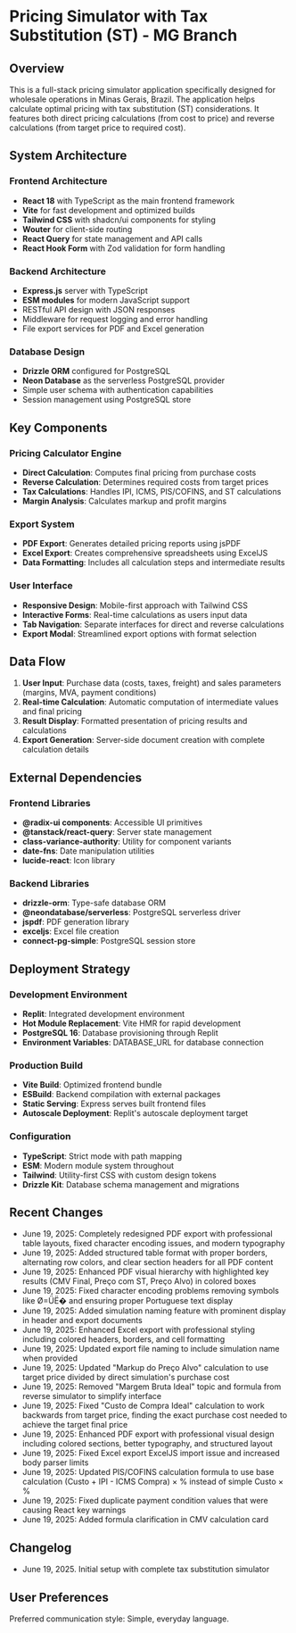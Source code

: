 # Pricing Simulator with Tax Substitution (ST) - MG Branch

## Overview

This is a full-stack pricing simulator application specifically designed for wholesale operations in Minas Gerais, Brazil. The application helps calculate optimal pricing with tax substitution (ST) considerations. It features both direct pricing calculations (from cost to price) and reverse calculations (from target price to required cost).

## System Architecture

### Frontend Architecture
- **React 18** with TypeScript as the main frontend framework
- **Vite** for fast development and optimized builds
- **Tailwind CSS** with shadcn/ui components for styling
- **Wouter** for client-side routing
- **React Query** for state management and API calls
- **React Hook Form** with Zod validation for form handling

### Backend Architecture
- **Express.js** server with TypeScript
- **ESM modules** for modern JavaScript support
- RESTful API design with JSON responses
- Middleware for request logging and error handling
- File export services for PDF and Excel generation

### Database Design
- **Drizzle ORM** configured for PostgreSQL
- **Neon Database** as the serverless PostgreSQL provider
- Simple user schema with authentication capabilities
- Session management using PostgreSQL store

## Key Components

### Pricing Calculator Engine
- **Direct Calculation**: Computes final pricing from purchase costs
- **Reverse Calculation**: Determines required costs from target prices
- **Tax Calculations**: Handles IPI, ICMS, PIS/COFINS, and ST calculations
- **Margin Analysis**: Calculates markup and profit margins

### Export System
- **PDF Export**: Generates detailed pricing reports using jsPDF
- **Excel Export**: Creates comprehensive spreadsheets using ExcelJS
- **Data Formatting**: Includes all calculation steps and intermediate results

### User Interface
- **Responsive Design**: Mobile-first approach with Tailwind CSS
- **Interactive Forms**: Real-time calculations as users input data
- **Tab Navigation**: Separate interfaces for direct and reverse calculations
- **Export Modal**: Streamlined export options with format selection

## Data Flow

1. **User Input**: Purchase data (costs, taxes, freight) and sales parameters (margins, MVA, payment conditions)
2. **Real-time Calculation**: Automatic computation of intermediate values and final pricing
3. **Result Display**: Formatted presentation of pricing results and calculations
4. **Export Generation**: Server-side document creation with complete calculation details

## External Dependencies

### Frontend Libraries
- **@radix-ui components**: Accessible UI primitives
- **@tanstack/react-query**: Server state management
- **class-variance-authority**: Utility for component variants
- **date-fns**: Date manipulation utilities
- **lucide-react**: Icon library

### Backend Libraries
- **drizzle-orm**: Type-safe database ORM
- **@neondatabase/serverless**: PostgreSQL serverless driver
- **jspdf**: PDF generation library
- **exceljs**: Excel file creation
- **connect-pg-simple**: PostgreSQL session store

## Deployment Strategy

### Development Environment
- **Replit**: Integrated development environment
- **Hot Module Replacement**: Vite HMR for rapid development
- **PostgreSQL 16**: Database provisioning through Replit
- **Environment Variables**: DATABASE_URL for database connection

### Production Build
- **Vite Build**: Optimized frontend bundle
- **ESBuild**: Backend compilation with external packages
- **Static Serving**: Express serves built frontend files
- **Autoscale Deployment**: Replit's autoscale deployment target

### Configuration
- **TypeScript**: Strict mode with path mapping
- **ESM**: Modern module system throughout
- **Tailwind**: Utility-first CSS with custom design tokens
- **Drizzle Kit**: Database schema management and migrations

## Recent Changes
- June 19, 2025: Completely redesigned PDF export with professional table layouts, fixed character encoding issues, and modern typography
- June 19, 2025: Added structured table format with proper borders, alternating row colors, and clear section headers for all PDF content
- June 19, 2025: Enhanced PDF visual hierarchy with highlighted key results (CMV Final, Preço com ST, Preço Alvo) in colored boxes
- June 19, 2025: Fixed character encoding problems removing symbols like Ø=ÜË� and ensuring proper Portuguese text display
- June 19, 2025: Added simulation naming feature with prominent display in header and export documents
- June 19, 2025: Enhanced Excel export with professional styling including colored headers, borders, and cell formatting
- June 19, 2025: Updated export file naming to include simulation name when provided
- June 19, 2025: Updated "Markup do Preço Alvo" calculation to use target price divided by direct simulation's purchase cost
- June 19, 2025: Removed "Margem Bruta Ideal" topic and formula from reverse simulator to simplify interface
- June 19, 2025: Fixed "Custo de Compra Ideal" calculation to work backwards from target price, finding the exact purchase cost needed to achieve the target final price
- June 19, 2025: Enhanced PDF export with professional visual design including colored sections, better typography, and structured layout
- June 19, 2025: Fixed Excel export ExcelJS import issue and increased body parser limits
- June 19, 2025: Updated PIS/COFINS calculation formula to use base calculation (Custo + IPI - ICMS Compra) × % instead of simple Custo × %
- June 19, 2025: Fixed duplicate payment condition values that were causing React key warnings
- June 19, 2025: Added formula clarification in CMV calculation card

## Changelog
- June 19, 2025. Initial setup with complete tax substitution simulator

## User Preferences

Preferred communication style: Simple, everyday language.
